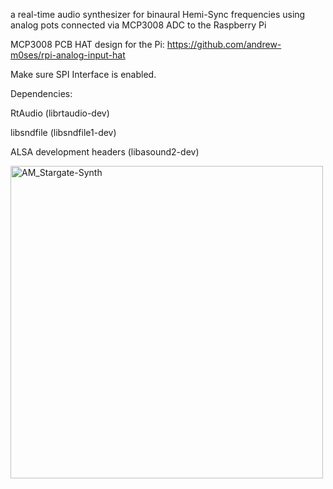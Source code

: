 a real-time audio synthesizer for binaural Hemi-Sync frequencies using analog pots connected via MCP3008 ADC to the Raspberry Pi

MCP3008 PCB HAT design for the Pi: https://github.com/andrew-m0ses/rpi-analog-input-hat

Make sure SPI Interface is enabled.

Dependencies:

RtAudio (librtaudio-dev)

libsndfile (libsndfile1-dev)

ALSA development headers (libasound2-dev)

<img src="https://github.com/user-attachments/assets/804a4f92-425f-472d-b63e-5efde2b55f45" alt="AM_Stargate-Synth" width="500">
